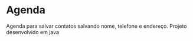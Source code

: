# Agenda
Agenda para salvar contatos salvando nome, telefone e endereço. Projeto desenvolvido em java
